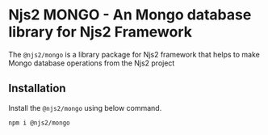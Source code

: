 Njs2 MONGO - An Mongo database library for Njs2 Framework
================================================

The `@njs2/mongo` is a library package for Njs2 framework that helps to make Mongo database operations from the Njs2 project

## Installation
Install the `@njs2/mongo` using below command. 
```
npm i @njs2/mongo